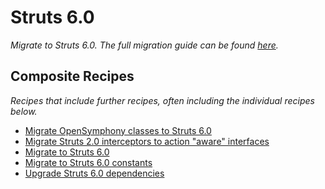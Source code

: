 # Struts 6.0

_Migrate to Struts 6.0. The full migration guide can be found [here](https://cwiki.apache.org/confluence/display/WW/Struts+2.5+to+6.0.0+migration#Struts2.5to6.0.0migration-Staticmethodsaccess)._

## Composite Recipes

_Recipes that include further recipes, often including the individual recipes below._

* [Migrate OpenSymphony classes to Struts 6.0](./migrateopensymphonyclasses.md)
* [Migrate Struts 2.0 interceptors to action &quot;aware&quot; interfaces](./migrateawareinterfaces.md)
* [Migrate to Struts 6.0](./migratestruts6.md)
* [Migrate to Struts 6.0 constants](./migratestruts6constants.md)
* [Upgrade Struts 6.0 dependencies](./upgradestruts6dependencies.md)


